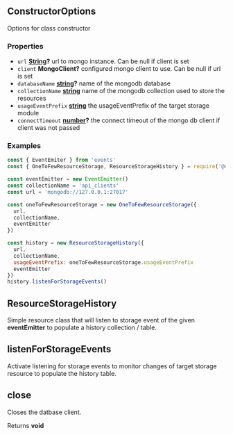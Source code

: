 <!-- Generated by documentation.js. Update this documentation by updating the source code. -->

## ConstructorOptions

Options for class constructor

### Properties

*   `url` **[String][1]?** url to mongo instance. Can be null if client is set
*   `client` **MongoClient?** configured mongo client to use. Can be null if url is set
*   `databaseName` **[string][1]?** name of the mongodb database
*   `collectionName` **[string][1]** name of the mongodb collection used to store the resources
*   `usageEventPrefix` **[string][1]** the usageEventPrefix of the target storage module
*   `connectTimeout` **[number][2]?** the connect timeout of the mongo db client if client was not passed

### Examples

```javascript
const { EventEmiter } from 'events'
const { OneToFewResourceStorage, ResourceStorageHistory } = require('@discue/mongodb-resource-client')

const eventEmitter = new EventEmitter()
const collectionName = 'api_clients'
const url = 'mongodb://127.0.0.1:27017'

const oneToFewResourceStorage = new OneToFewResourceStorage({
  url,
  collectionName,
  eventEmitter
})

const history = new ResourceStorageHistory({
  url,
  collectionName,
  usageEventPrefix: oneToFewResourceStorage.usageEventPrefix
  eventEmitter
})
history.listenForStorageEvents()
```

## ResourceStorageHistory

Simple resource class that will listen to storage event of the given **eventEmitter** to populate a history collection / table.

## listenForStorageEvents

Activate listening for storage events to monitor changes of target storage resource to
populate the history table.

## close

Closes the datbase client.

Returns **void**&#x20;

[1]: https://developer.mozilla.org/docs/Web/JavaScript/Reference/Global_Objects/String

[2]: https://developer.mozilla.org/docs/Web/JavaScript/Reference/Global_Objects/Number
